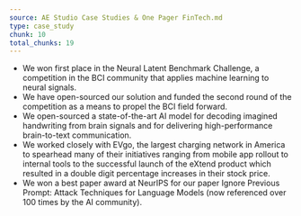 ```yaml
---
source: AE Studio Case Studies & One Pager FinTech.md
type: case_study
chunk: 10
total_chunks: 19
---
```


* We won first place in the Neural Latent Benchmark Challenge, a competition in the BCI community that applies machine learning to neural signals.
* We have open-sourced our solution and funded the second round of the competition as a means to propel the BCI field forward.
* We open-sourced a state-of-the-art AI model for decoding imagined handwriting from brain signals and for delivering high-performance brain-to-text communication.
* We worked closely with EVgo, the largest charging network in America to spearhead many of their initiatives ranging from mobile app rollout to internal tools to the successful launch of the eXtend product which resulted in a double digit percentage increases in their stock price.
* We won a best paper award at NeurIPS for our paper Ignore Previous Prompt: Attack Techniques for Language Models (now referenced over 100 times by the AI community).